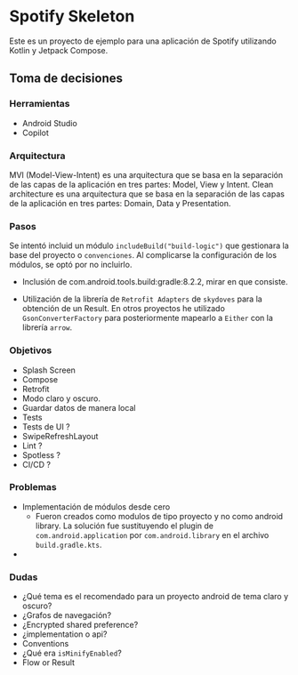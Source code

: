 # Spotify Skeleton

Este es un proyecto de ejemplo para una aplicación de Spotify utilizando Kotlin y Jetpack Compose.

## Toma de decisiones

### Herramientas

- Android Studio
- Copilot

### Arquitectura
MVI (Model-View-Intent) es una arquitectura que se basa en la separación de las capas de la aplicación en tres partes: Model, View y Intent.
Clean architecture es una arquitectura que se basa en la separación de las capas de la aplicación en tres partes: Domain, Data y Presentation.

### Pasos

Se intentó incluid un módulo `includeBuild("build-logic")` que gestionara la base del proyecto o `convenciones`.
Al complicarse la configuración de los módulos, se optó por no incluirlo.

- Inclusión de com.android.tools.build:gradle:8.2.2, mirar en que consiste.

- Utilización de la librería de `Retrofit Adapters` de `skydoves` para la obtención de un Result. En otros proyectos
he utilizado `GsonConverterFactory` para posteriormente mapearlo a `Either` con la librería `arrow`.

### Objetivos

- Splash Screen
- Compose
- Retrofit
- Modo claro y oscuro.
- Guardar datos de manera local
- Tests
- Tests de UI ?
- SwipeRefreshLayout
- Lint ?
- Spotless ?
- CI/CD ?

### Problemas

- Implementación de módulos desde cero
  - Fueron creados como modulos de tipo proyecto y no como android library. La solución fue sustituyendo
  el plugin de `com.android.application` por `com.android.library` en el archivo `build.gradle.kts`.
- 

### Dudas

- ¿Qué tema es el recomendado para un proyecto android de tema claro y oscuro?
- ¿Grafos de navegación?
- ¿Encrypted shared preference?
- ¿implementation o api?
- Conventions
- ¿Qué era `isMinifyEnabled`?
- Flow or Result